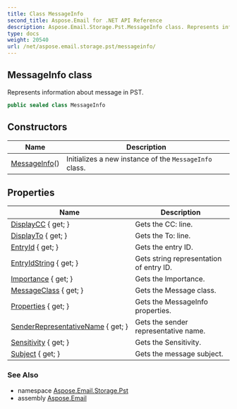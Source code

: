 ```yaml
---
title: Class MessageInfo
second_title: Aspose.Email for .NET API Reference
description: Aspose.Email.Storage.Pst.MessageInfo class. Represents information about message in PST
type: docs
weight: 20540
url: /net/aspose.email.storage.pst/messageinfo/
---
```

## MessageInfo class

Represents information about message in PST.

```csharp
public sealed class MessageInfo
```

## Constructors

| Name | Description |
| --- | --- |
| [MessageInfo](messageinfo/)() | Initializes a new instance of the `MessageInfo` class. |

## Properties

| Name | Description |
| --- | --- |
| [DisplayCC](../../aspose.email.storage.pst/messageinfo/displaycc/) { get; } | Gets the CC: line. |
| [DisplayTo](../../aspose.email.storage.pst/messageinfo/displayto/) { get; } | Gets the To: line. |
| [EntryId](../../aspose.email.storage.pst/messageinfo/entryid/) { get; } | Gets the entry ID. |
| [EntryIdString](../../aspose.email.storage.pst/messageinfo/entryidstring/) { get; } | Gets string representation of entry ID. |
| [Importance](../../aspose.email.storage.pst/messageinfo/importance/) { get; } | Gets the Importance. |
| [MessageClass](../../aspose.email.storage.pst/messageinfo/messageclass/) { get; } | Gets the Message class. |
| [Properties](../../aspose.email.storage.pst/messageinfo/properties/) { get; } | Gets the MessageInfo properties. |
| [SenderRepresentativeName](../../aspose.email.storage.pst/messageinfo/senderrepresentativename/) { get; } | Gets the sender representative name. |
| [Sensitivity](../../aspose.email.storage.pst/messageinfo/sensitivity/) { get; } | Gets the Sensitivity. |
| [Subject](../../aspose.email.storage.pst/messageinfo/subject/) { get; } | Gets the message subject. |

### See Also

* namespace [Aspose.Email.Storage.Pst](../../aspose.email.storage.pst/)
* assembly [Aspose.Email](../../)


